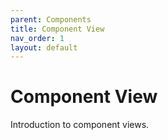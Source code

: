 ```yaml
---
parent: Components
title: Component View
nav_order: 1
layout: default
---
```


# Component View

Introduction to component views.